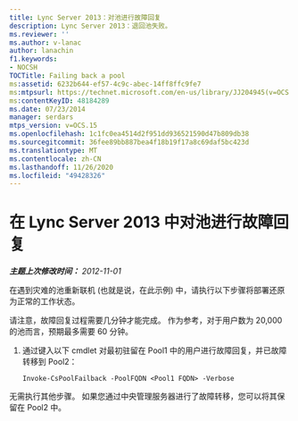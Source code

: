 ```yaml
---
title: Lync Server 2013：对池进行故障回复
description: Lync Server 2013：退回池失败。
ms.reviewer: ''
ms.author: v-lanac
author: lanachin
f1.keywords:
- NOCSH
TOCTitle: Failing back a pool
ms:assetid: 6232b644-ef57-4c9c-abec-14ff8ffc9fe7
ms:mtpsurl: https://technet.microsoft.com/en-us/library/JJ204945(v=OCS.15)
ms:contentKeyID: 48184289
ms.date: 07/23/2014
manager: serdars
mtps_version: v=OCS.15
ms.openlocfilehash: 1c1fc0ea4514d2f951dd936521590d47b809db38
ms.sourcegitcommit: 36fee89bb887bea4f18b19f17a8c69daf5bc423d
ms.translationtype: MT
ms.contentlocale: zh-CN
ms.lasthandoff: 11/26/2020
ms.locfileid: "49428326"
---
```

# <a name="failing-back-a-pool-in-lync-server-2013"></a>在 Lync Server 2013 中对池进行故障回复

<div data-xmlns="http://www.w3.org/1999/xhtml">

<div class="topic" data-xmlns="http://www.w3.org/1999/xhtml" data-msxsl="urn:schemas-microsoft-com:xslt" data-cs="https://msdn.microsoft.com/">

<div data-asp="https://msdn2.microsoft.com/asp">



</div>

<div id="mainSection">

<div id="mainBody">

<span> </span>

_**主题上次修改时间：** 2012-11-01_

在遇到灾难的池重新联机 (也就是说，在此示例) 中，请执行以下步骤将部署还原为正常的工作状态。

请注意，故障回复过程需要几分钟才能完成。  作为参考，对于用户数为 20,000 的池而言，预期最多需要 60 分钟。

1.  通过键入以下 cmdlet 对最初驻留在 Pool1 中的用户进行故障回复，并已故障转移到 Pool2：
    
        Invoke-CsPoolFailback -PoolFQDN <Pool1 FQDN> -Verbose

无需执行其他步骤。 如果您通过中央管理服务器进行了故障转移，您可以将其保留在 Pool2 中。

</div>

<span> </span>

</div>

</div>

</div>

